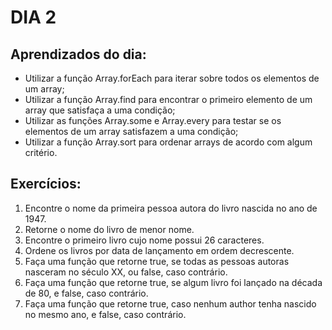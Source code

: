 # DIA 2

## Aprendizados do dia:
* Utilizar a função Array.forEach para iterar sobre todos os elementos de um array;
* Utilizar a função Array.find para encontrar o primeiro elemento de um array que satisfaça a uma condição;
* Utilizar as funções Array.some e Array.every para testar se os elementos de um array satisfazem a uma condição;
* Utilizar a função Array.sort para ordenar arrays de acordo com algum critério.

## Exercícios:
1. Encontre o nome da primeira pessoa autora do livro nascida no ano de 1947.
2. Retorne o nome do livro de menor nome.
3. Encontre o primeiro livro cujo nome possui 26 caracteres.
4. Ordene os livros por data de lançamento em ordem decrescente.
5. Faça uma função que retorne true, se todas as pessoas autoras nasceram no século XX, ou false, caso contrário.
6. Faça uma função que retorne true, se algum livro foi lançado na década de 80, e false, caso contrário.
7. Faça uma função que retorne true, caso nenhum author tenha nascido no mesmo ano, e false, caso contrário.